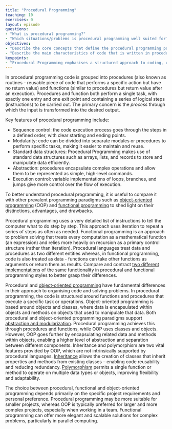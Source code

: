 ```yaml
---
title: "Procedural Programming"
teaching: 10
exercises: 0
layout: episode
questions:
- "What is procedural programming?"
- "Which situations/problems is procedural programming well suited for?"
objectives:
- "Describe the core concepts that define the procedural programming paradigm"
- "Describe the main characteristics of code that is written in procedural programming style"
keypoints:
- "Procedural Programming emphasises a structured approach to coding, using a sequence of tasks and subroutines to create a well-organised program."
---
```


In procedural programming code is grouped into
procedures (also known as routines -  reusable piece of code that performs a specific action but 
have no return value) and functions (similar to procedures but return value after an execution). 
Procedures and function both perform a single task, with exactly one entry and one exit point and 
containing a series of logical steps (instructions) to be carried out.
The primary concern is the *process* through which the input is transformed into the desired output.

Key features of procedural programming include:

* Sequence control: the code execution process goes through the steps in a defined order, with clear starting and ending points.
* Modularity: code can be divided into separate modules or procedures to perform specific tasks, making it easier to maintain and reuse.
* Standard data structures: Procedural Programming makes use of standard data structures such as 
arrays, lists, and records to store and manipulate data efficiently.
* Abstraction: procedures encapsulate complex operations and allow them to be represented as simple, high-level commands.
* Execution control: variable implementations of loops, branches, and jumps give more control over the flow of execution.

To better understand procedural programming, it is useful to compare it with other prevalent 
programming paradigms such as 
[object-oriented programming](/object-oriented-programming/index.html) (OOP) 
and [functional programming](/functional-programming/index.html)
to shed light on their distinctions, advantages, and drawbacks.

Procedural programming uses a very detailed list of instructions to tell the computer what to do 
step by step. This approach uses iteration to repeat a series of steps as often as needed. 
Functional programming is an approach to problem solving that treats every computation as a 
mathematical function (an expression) and relies more heavily on recursion as a primary control 
structure (rather than iteration). 
Procedural languages treat data and procedures as two different
entities whereas, in functional programming, code is also treated as data - functions 
can take other functions as arguments or return them as results. 
Compare and contract [two different implementations](/functional-programming/index.html#functional-vs-procedural-programming) 
of the same functionality in procedural and functional programming styles 
to better grasp their differences.

Procedural and [object-oriented programming](/object-oriented-programming/index.html) have fundamental differences in their approach to 
organising code and solving problems.
In procedural programming, the code is structured around functions and procedures that execute a 
specific task or operations. Object-oriented programming is based around objects and classes, 
where data is encapsulated within objects and methods on objects that used to manipulate that data.
Both procedural and object-oriented programming paradigms support [abstraction and modularization](/33-code-decoupling-abstractions/index.html).
Procedural programming achieves this through procedures and functions, while OOP uses classes and 
objects. 
However, OOP goes further by encapsulating related data and methods within objects, 
enabling a higher level of abstraction and separation between different components.
Inheritance and polymorphism are two vital features provided by OOP, which are not intrinsically 
supported by procedural languages. [Inheritance](/object-oriented-programming/index.html#inheritance) allows the creation of classes that inherit 
properties and methods from existing classes – enabling code reusability and reducing redundancy. 
[Polymorphism](/33-code-decoupling-abstractions/index.html#polymorphism) permits a single function or method to operate on multiple data types or objects, 
improving flexibility and adaptability.

The choice between procedural, functional and object-oriented programming depends primarily on 
the specific project requirements and personal preference. 
Procedural programming may be more suitable for smaller projects, whereas OOP is typically 
preferred for larger and more complex projects, especially when working in a team. 
Functional programming can offer more elegant and scalable solutions for complex problems, 
particularly in parallel computing.
